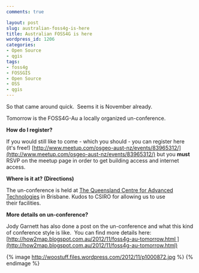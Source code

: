 ```yaml
---
comments: true

layout: post
slug: australian-foss4g-is-here
title: Australian FOSS4G is here
wordpress_id: 1206
categories:
- Open Source
- qgis
tags:
- foss4g
- FOSSGIS
- Open Source
- OSS
- qgis
---
```


So that came around quick.  Seems it is November already.

Tomorrow is the FOSS4G-Au a locally organized un-conference.

**How do I register?**

If you would still like to come - which you should - you can register here (it's free!) [http://www.meetup.com/osgeo-aust-nz/events/83965312/](http://www.meetup.com/osgeo-aust-nz/events/83965312/) but you **must** RSVP on the meetup page in order to get building access and internet access.

**Where is it at? (Directions)**

The un-conference is held at [The Queensland Centre for Advanced Technologies](https://maps.google.com/maps?q=Technology+Ct,+Pinjarra+Hills+Queensland+4069,+Australia&ie=UTF8&hl=en&ct=clnk&cd=1&geocode=FcDvW_4dnDsdCQ&split=0) in Brisbane. Kudos to CSIRO for allowing us to use their facilities.

**More details on un-conference?**

Jody Garnett has also done a post on the un-conference and what this kind of conference style is like.  You can find more details here: [http://how2map.blogspot.com.au/2012/11/foss4g-au-tomorrow.html ](http://how2map.blogspot.com.au/2012/11/foss4g-au-tomorrow.html)

{% image http://woostuff.files.wordpress.com/2012/11/p1000872.jpg %}
{% endimage %}
